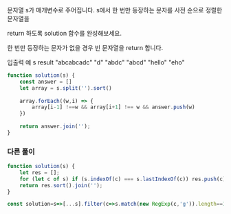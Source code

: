 문자열 s가 매개변수로 주어집니다. s에서 한 번만 등장하는 문자를 사전 순으로 정렬한 문자열을 

return 하도록 solution 함수를 완성해보세요. 

한 번만 등장하는 문자가 없을 경우 빈 문자열을 return 합니다.

입출력 예
s	result
"abcabcadc"	"d"
"abdc"	"abcd"
"hello"	"eho"

```js
function solution(s) {
    const answer = []
    let array = s.split('').sort()
    
    array.forEach((w,i) => {
        array[i-1] !==w && array[i+1] !== w && answer.push(w)     
    })
    
    return answer.join('');
}
```

### 다른 풀이

```js
function solution(s) {
    let res = [];
    for (let c of s) if (s.indexOf(c) === s.lastIndexOf(c)) res.push(c);
    return res.sort().join('');
}

```

```js
const solution=s=>[...s].filter(c=>s.match(new RegExp(c,'g')).length==1).sort().join('')

```